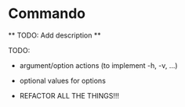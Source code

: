 # Commando

** TODO: Add description **

TODO:

* argument/option actions (to implement -h, -v, ...)
* optional values for options

* REFACTOR ALL THE THINGS!!!
